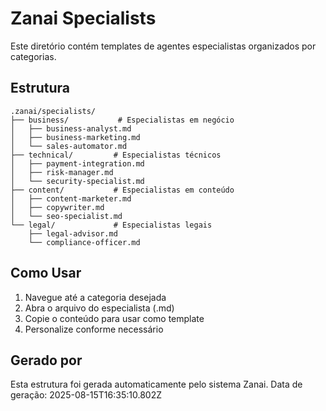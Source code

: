 # Zanai Specialists

Este diretório contém templates de agentes especialistas organizados por categorias.

## Estrutura

```
.zanai/specialists/
├── business/           # Especialistas em negócio
│   ├── business-analyst.md
│   ├── business-marketing.md
│   └── sales-automator.md
├── technical/         # Especialistas técnicos
│   ├── payment-integration.md
│   ├── risk-manager.md
│   └── security-specialist.md
├── content/           # Especialistas em conteúdo
│   ├── content-marketer.md
│   ├── copywriter.md
│   └── seo-specialist.md
└── legal/             # Especialistas legais
    ├── legal-advisor.md
    └── compliance-officer.md
```

## Como Usar

1. Navegue até a categoria desejada
2. Abra o arquivo do especialista (.md)
3. Copie o conteúdo para usar como template
4. Personalize conforme necessário

## Gerado por

Esta estrutura foi gerada automaticamente pelo sistema Zanai.
Data de geração: 2025-08-15T16:35:10.802Z
